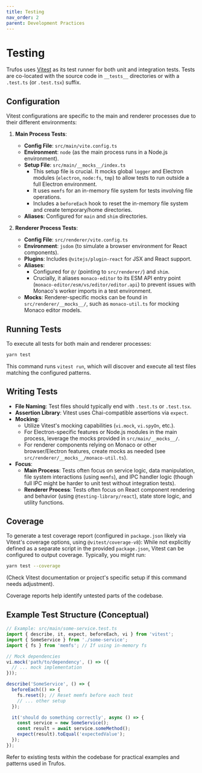 ```yaml
---
title: Testing
nav_order: 2
parent: Development Practices
---
```


# Testing

Trufos uses [Vitest](https://vitest.dev/) as its test runner for both unit and integration tests. Tests are co-located with the source code in `__tests__` directories or with a `.test.ts` (or `.test.tsx`) suffix.

## Configuration

Vitest configurations are specific to the main and renderer processes due to their different environments:

1.  **Main Process Tests**:
    *   **Config File**: `src/main/vite.config.ts`
    *   **Environment**: `node` (as the main process runs in a Node.js environment).
    *   **Setup File**: `src/main/__mocks__/index.ts`
        *   This setup file is crucial. It mocks global `logger` and Electron modules (`electron`, `node:fs`, `tmp`) to allow tests to run outside a full Electron environment.
        *   It uses `memfs` for an in-memory file system for tests involving file operations.
        *   Includes a `beforeEach` hook to reset the in-memory file system and create temporary/home directories.
    *   **Aliases**: Configured for `main` and `shim` directories.

2.  **Renderer Process Tests**:
    *   **Config File**: `src/renderer/vite.config.ts`
    *   **Environment**: `jsdom` (to simulate a browser environment for React components).
    *   **Plugins**: Includes `@vitejs/plugin-react` for JSX and React support.
    *   **Aliases**:
        *   Configured for `@/` (pointing to `src/renderer/`) and `shim`.
        *   Crucially, it aliases `monaco-editor` to its ESM API entry point (`monaco-editor/esm/vs/editor/editor.api`) to prevent issues with Monaco's worker imports in a test environment.
    *   **Mocks**: Renderer-specific mocks can be found in `src/renderer/__mocks__/`, such as `monaco-util.ts` for mocking Monaco editor models.

## Running Tests

To execute all tests for both main and renderer processes:

```bash
yarn test
```

This command runs `vitest run`, which will discover and execute all test files matching the configured patterns.

## Writing Tests

*   **File Naming**: Test files should typically end with `.test.ts` or `.test.tsx`.
*   **Assertion Library**: Vitest uses Chai-compatible assertions via `expect`.
*   **Mocking**:
    *   Utilize Vitest's mocking capabilities (`vi.mock`, `vi.spyOn`, etc.).
    *   For Electron-specific features or Node.js modules in the main process, leverage the mocks provided in `src/main/__mocks__/`.
    *   For renderer components relying on Monaco or other browser/Electron features, create mocks as needed (see `src/renderer/__mocks__/monaco-util.ts`).
*   **Focus**:
    *   **Main Process**: Tests often focus on service logic, data manipulation, file system interactions (using `memfs`), and IPC handler logic (though full IPC might be harder to unit test without integration tests).
    *   **Renderer Process**: Tests often focus on React component rendering and behavior (using `@testing-library/react`), state store logic, and utility functions.

## Coverage

To generate a test coverage report (configured in `package.json` likely via Vitest's coverage options, using `@vitest/coverage-v8`):
While not explicitly defined as a separate script in the provided `package.json`, Vitest can be configured to output coverage. Typically, you might run:
```bash
yarn test --coverage
```
(Check Vitest documentation or project's specific setup if this command needs adjustment).

Coverage reports help identify untested parts of the codebase.

## Example Test Structure (Conceptual)

```typescript
// Example: src/main/some-service.test.ts
import { describe, it, expect, beforeEach, vi } from 'vitest';
import { SomeService } from './some-service';
import { fs } from 'memfs'; // If using in-memory fs

// Mock dependencies
vi.mock('path/to/dependency', () => ({
  // ... mock implementation
}));

describe('SomeService', () => {
  beforeEach(() => {
    fs.reset(); // Reset memfs before each test
    // ... other setup
  });

  it('should do something correctly', async () => {
    const service = new SomeService();
    const result = await service.someMethod();
    expect(result).toEqual('expectedValue');
  });
});
```

Refer to existing tests within the codebase for practical examples and patterns used in Trufos. 
